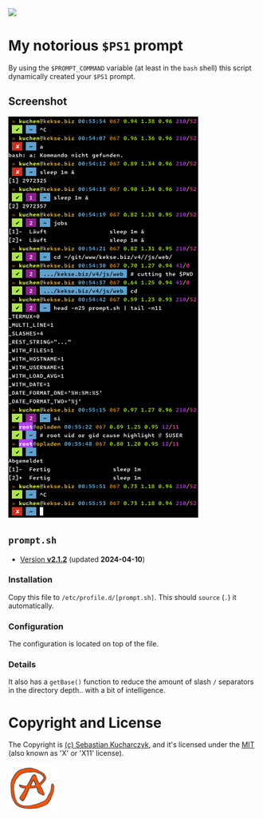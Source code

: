 <img src="https://kekse.biz/github.php?draw&override=github:prompt" />

# My notorious **`$PS1`** prompt
By using the `$PROMPT_COMMAND` variable (at least in the `bash` shell) this script
dynamically created your `$PS1` prompt.

## Screenshot
![$PS1](img/prompt.png)

## **`prompt.sh`**
* [Version **v2.1.2**](sh/prompt.sh) (updated **2024-04-10**)

### Installation
Copy this file to `/etc/profile.d/[prompt.sh]`. This should `source` (`.`) it automatically.

### Configuration
The configuration is located on top of the file.

### Details
It also has a `getBase()` function to reduce the amount of slash `/` separators
in the directory depth.. with a bit of intelligence.

# Copyright and License
The Copyright is [(c) Sebastian Kucharczyk](./COPYRIGHT.txt),
and it's licensed under the [MIT](./LICENSE.txt) (also known as 'X' or 'X11' license).

![kekse.biz](favicon.png)
